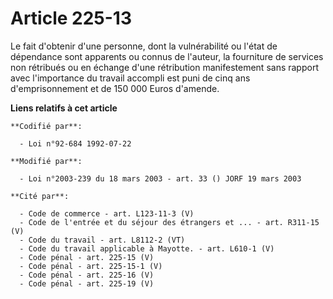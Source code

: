 # Article 225-13

Le fait d'obtenir d'une personne, dont la vulnérabilité ou l'état de dépendance sont apparents ou connus de l'auteur, la
fourniture de services non rétribués ou en échange d'une rétribution manifestement sans rapport avec l'importance du travail
accompli est puni de cinq ans d'emprisonnement et de 150 000 Euros d'amende.

**Liens relatifs à cet article**

	**Codifié par**:

	  - Loi n°92-684 1992-07-22

	**Modifié par**:

	  - Loi n°2003-239 du 18 mars 2003 - art. 33 () JORF 19 mars 2003

	**Cité par**:

	  - Code de commerce - art. L123-11-3 (V)
	  - Code de l'entrée et du séjour des étrangers et ... - art. R311-15 (V)
	  - Code du travail - art. L8112-2 (VT)
	  - Code du travail applicable à Mayotte. - art. L610-1 (V)
	  - Code pénal - art. 225-15 (V)
	  - Code pénal - art. 225-15-1 (V)
	  - Code pénal - art. 225-16 (V)
	  - Code pénal - art. 225-19 (V)
